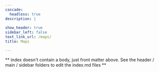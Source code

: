 ```yaml
---
cascade:
  headless: true
description: |
  
show_header: true
sidebar_left: false
text_link_url: /maps/
title: Maps

---
```


** index doesn't contain a body, just front matter above.
See the header / main / sidebar folders to edit the index.md files **

